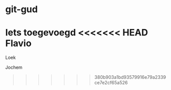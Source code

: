 # git-gud

Iets toegevoegd
<<<<<<< HEAD
Flavio
=======
Loek

Jochem
>>>>>>> 380b903a1bd93579916e79a2339ce7e2cf65a526
